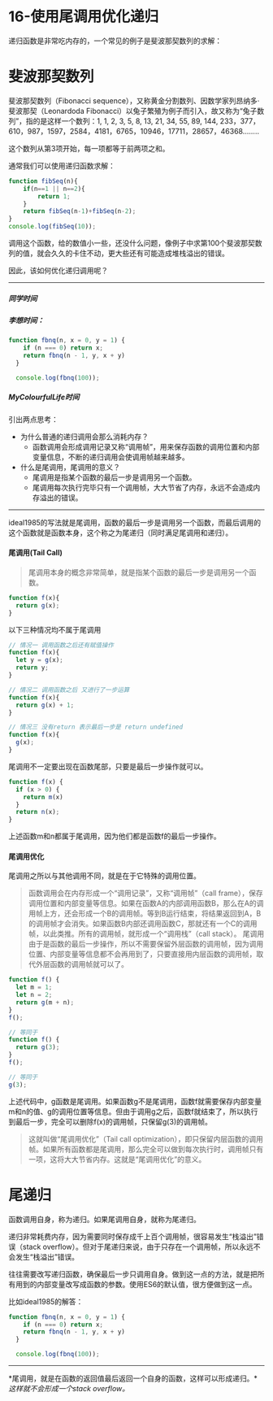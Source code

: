 # 16-使用尾调用优化递归

递归函数是非常吃内存的，一个常见的例子是斐波那契数列的求解：

# 斐波那契数列

斐波那契数列（Fibonacci sequence），又称黄金分割数列、因数学家列昂纳多·斐波那契（Leonardoda Fibonacci）以兔子繁殖为例子而引入，故又称为“兔子数列”，指的是这样一个数列：1, 1, 2, 3, 5, 8, 13, 21, 34, 55, 89, 144, 233，377，610，987，1597，2584，4181，6765，10946，17711，28657，46368........

这个数列从第3项开始，每一项都等于前两项之和。

通常我们可以使用递归函数求解：

```js
function fibSeq(n){
    if(n==1 || n==2){
        return 1;
    }
    return fibSeq(n-1)+fibSeq(n-2);
}
console.log(fibSeq(10));
```

调用这个函数，给的数值小一些，还没什么问题，像例子中求第100个斐波那契数列的值，就会久久的卡住不动，更大些还有可能造成堆栈溢出的错误。

因此，该如何优化递归调用呢？

------

##### 同学时间

##### 李想时间：

```js
function fbnq(n, x = 0, y = 1) {  
    if (n === 0) return x;
    return fbnq(n - 1, y, x + y)
  }

  console.log(fbnq(100));
```

##### MyColourfulLife时间

引出两点思考：

- 为什么普通的递归调用会那么消耗内存？
  - 函数调用会形成调用记录又称“调用帧”，用来保存函数的调用位置和内部变量信息，不断的递归调用会使调用帧越来越多。
- 什么是尾调用，尾调用的意义？
  - 尾调用是指某个函数的最后一步是调用另一个函数。
  - 尾调用每次执行完毕只有一个调用帧，大大节省了内存，永远不会造成内存溢出的错误。

------

ideal1985的写法就是尾调用，函数的最后一步是调用另一个函数，而最后调用的这个函数就是函数本身，这个称之为尾递归（同时满足尾调用和递归）。

#### 尾调用(Tail Call)

> 尾调用本身的概念非常简单，就是指某个函数的最后一步是调用另一个函数。

```js
function f(x){
  return g(x);
}
```

以下三种情况均不属于尾调用

```js
// 情况一 调用函数之后还有赋值操作
function f(x){
  let y = g(x);
  return y;
}

// 情况二 调用函数之后 又进行了一步运算
function f(x){
  return g(x) + 1;
}

// 情况三 没有return 表示最后一步是 return undefined
function f(x){
  g(x);
}
```

尾调用不一定要出现在函数尾部，只要是最后一步操作就可以。

```js
function f(x) {
  if (x > 0) {
    return m(x)
  }
  return n(x);
}
```

上述函数m和n都属于尾调用，因为他们都是函数f的最后一步操作。

#### 尾调用优化

尾调用之所以与其他调用不同，就是在于它特殊的调用位置。

> 函数调用会在内存形成一个“调用记录”，又称“调用帧”（call frame），保存调用位置和内部变量等信息。如果在函数A的内部调用函数B，那么在A的调用帧上方，还会形成一个B的调用帧。等到B运行结束，将结果返回到A，B的调用帧才会消失。如果函数B内部还调用函数C，那就还有一个C的调用帧，以此类推。所有的调用帧，就形成一个“调用栈”（call stack）。 尾调用由于是函数的最后一步操作，所以不需要保留外层函数的调用帧，因为调用位置、内部变量等信息都不会再用到了，只要直接用内层函数的调用帧，取代外层函数的调用帧就可以了。

```js
function f() {
  let m = 1;
  let n = 2;
  return g(m + n);
}
f();

// 等同于
function f() {
  return g(3);
}
f();

// 等同于
g(3);
```

上述代码中，g函数是尾调用。如果函数g不是尾调用，函数f就需要保存内部变量m和n的值、g的调用位置等信息。但由于调用g之后，函数f就结束了，所以执行到最后一步，完全可以删除f(x)的调用帧，只保留g(3)的调用帧。

> 这就叫做“尾调用优化”（Tail call optimization），即只保留内层函数的调用帧。如果所有函数都是尾调用，那么完全可以做到每次执行时，调用帧只有一项，这将大大节省内存。这就是“尾调用优化”的意义。

# 尾递归

函数调用自身，称为递归。如果尾调用自身，就称为尾递归。

递归非常耗费内存，因为需要同时保存成千上百个调用帧，很容易发生“栈溢出”错误（stack overflow）。但对于尾递归来说，由于只存在一个调用帧，所以永远不会发生“栈溢出”错误。

往往需要改写递归函数，确保最后一步只调用自身。做到这一点的方法，就是把所有用到的内部变量改写成函数的参数。使用ES6的默认值，很方便做到这一点。

比如ideal1985的解答：

```js
function fbnq(n, x = 0, y = 1) {  
    if (n === 0) return x;
    return fbnq(n - 1, y, x + y)
  }

  console.log(fbnq(100));
```

------

*尾调用，就是在函数的返回值最后返回一个自身的函数，这样可以形成递归。**这样就不会形成一个stack overflow。*